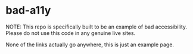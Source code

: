 # bad-a11y

NOTE: This repo is specifically built to be an example of bad accessibility. Please do not use this code in any genuine live sites.

None of the links actually go anywhere, this is just an example page.
